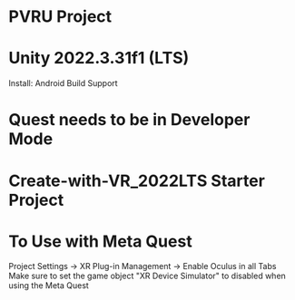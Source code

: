 # PVRU Project

# Unity 2022.3.31f1 (LTS)


Install: Android Build Support


# Quest needs to be in Developer Mode

# Create-with-VR_2022LTS Starter Project

# To Use with Meta Quest

Project Settings -> XR Plug-in Management -> Enable Oculus in all Tabs
<br>
Make sure to set the game object "XR Device Simulator" to disabled when using the Meta Quest
